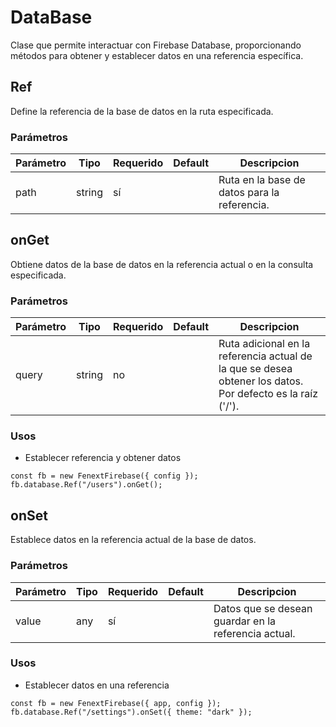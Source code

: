 # DataBase

Clase que permite interactuar con Firebase Database, proporcionando métodos para obtener y establecer datos en una referencia específica.

## Ref

Define la referencia de la base de datos en la ruta especificada.

### Parámetros

| Parámetro | Tipo   | Requerido | Default | Descripcion                                  |
| --------- | ------ | --------- | ------- | -------------------------------------------- |
| path      | string | sí        |         | Ruta en la base de datos para la referencia. |

## onGet

Obtiene datos de la base de datos en la referencia actual o en la consulta especificada.

### Parámetros

| Parámetro | Tipo   | Requerido | Default | Descripcion                                                                                                |
| --------- | ------ | --------- | ------- | ---------------------------------------------------------------------------------------------------------- |
| query     | string | no        |         | Ruta adicional en la referencia actual de la que se desea obtener los datos. Por defecto es la raíz ('/'). |

### Usos

-   Establecer referencia y obtener datos

```tsx copy
const fb = new FenextFirebase({ config });
fb.database.Ref("/users").onGet();
```

## onSet

Establece datos en la referencia actual de la base de datos.

### Parámetros

| Parámetro | Tipo | Requerido | Default | Descripcion                                          |
| --------- | ---- | --------- | ------- | ---------------------------------------------------- |
| value     | any  | sí        |         | Datos que se desean guardar en la referencia actual. |

### Usos

-   Establecer datos en una referencia

```tsx copy
const fb = new FenextFirebase({ app, config });
fb.database.Ref("/settings").onSet({ theme: "dark" });
```
